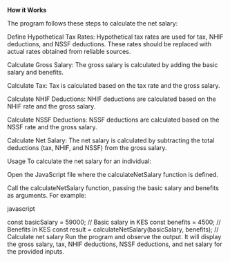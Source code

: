**How it Works**

The program follows these steps to calculate the net salary:

Define Hypothetical Tax Rates:
Hypothetical tax rates are used for tax, NHIF deductions, and NSSF deductions. These rates should be replaced with actual rates obtained from reliable sources.

Calculate Gross Salary:
The gross salary is calculated by adding the basic salary and benefits.

Calculate Tax:
Tax is calculated based on the tax rate and the gross salary.

Calculate NHIF Deductions:
NHIF deductions are calculated based on the NHIF rate and the gross salary.

Calculate NSSF Deductions:
NSSF deductions are calculated based on the NSSF rate and the gross salary.

Calculate Net Salary:
The net salary is calculated by subtracting the total deductions (tax, NHIF, and NSSF) from the gross salary.

Usage
To calculate the net salary for an individual:

Open the JavaScript file where the calculateNetSalary function is defined.

Call the calculateNetSalary function, passing the basic salary and benefits as arguments. For example:

javascript

const basicSalary = 59000; // Basic salary in KES
const benefits = 4500; // Benefits in KES
const result = calculateNetSalary(basicSalary, benefits); // Calculate net salary
Run the program and observe the output. It will display the gross salary, tax, NHIF deductions, NSSF deductions, and net salary for the provided inputs.